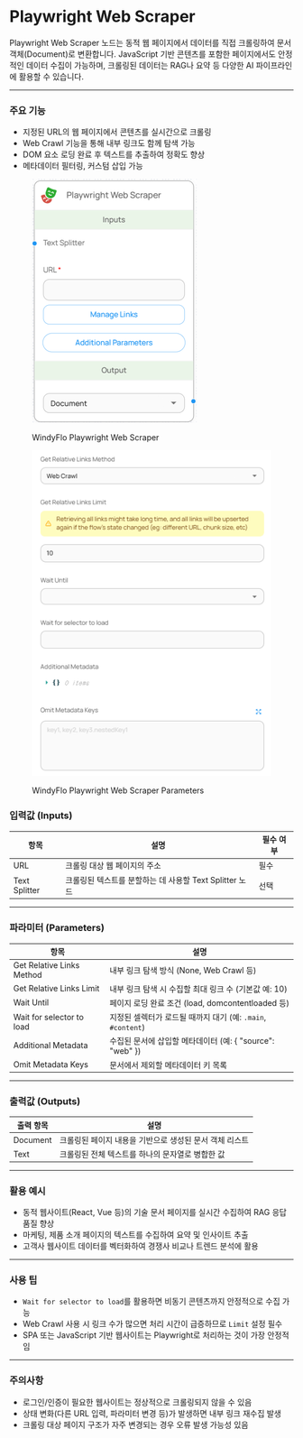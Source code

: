 # Playwright Web Scraper

Playwright Web Scraper 노드는 동적 웹 페이지에서 데이터를 직접 크롤링하여 문서 객체(Document)로 변환합니다. JavaScript 기반 콘텐츠를 포함한 페이지에서도 안정적인 데이터 수집이 가능하며, 크롤링된 데이터는 RAG나 요약 등 다양한 AI 파이프라인에 활용할 수 있습니다.

***

### 주요 기능

* 지정된 URL의 웹 페이지에서 콘텐츠를 실시간으로 크롤링
* Web Crawl 기능을 통해 내부 링크도 함께 탐색 가능
* DOM 요소 로딩 완료 후 텍스트를 추출하여 정확도 향상
* 메타데이터 필터링, 커스텀 삽입 가능

<figure><img src="../../../.gitbook/assets/image (41).png" alt=""><figcaption><p>WindyFlo Playwright Web Scraper</p></figcaption></figure>

<figure><img src="../../../.gitbook/assets/image (42).png" alt=""><figcaption><p>WindyFlo Playwright Web Scraper Parameters</p></figcaption></figure>

### 입력값 (Inputs)

| 항목            | 설명                                    | 필수 여부 |
| ------------- | ------------------------------------- | ----- |
| URL           | 크롤링 대상 웹 페이지의 주소                      | 필수    |
| Text Splitter | 크롤링된 텍스트를 분할하는 데 사용할 Text Splitter 노드 | 선택    |

***

### 파라미터 (Parameters)

| 항목                        | 설명                                           |
| ------------------------- | -------------------------------------------- |
| Get Relative Links Method | 내부 링크 탐색 방식 (None, Web Crawl 등)              |
| Get Relative Links Limit  | 내부 링크 탐색 시 수집할 최대 링크 수 (기본값 예: 10)           |
| Wait Until                | 페이지 로딩 완료 조건 (load, domcontentloaded 등)      |
| Wait for selector to load | 지정된 셀렉터가 로드될 때까지 대기 (예: `.main`, `#content`) |
| Additional Metadata       | 수집된 문서에 삽입할 메타데이터 (예: { "source": "web" })   |
| Omit Metadata Keys        | 문서에서 제외할 메타데이터 키 목록                          |

***

### 출력값 (Outputs)

| 출력 항목    | 설명                              |
| -------- | ------------------------------- |
| Document | 크롤링된 페이지 내용을 기반으로 생성된 문서 객체 리스트 |
| Text     | 크롤링된 전체 텍스트를 하나의 문자열로 병합한 값     |

***

### 활용 예시

* 동적 웹사이트(React, Vue 등)의 기술 문서 페이지를 실시간 수집하여 RAG 응답 품질 향상
* 마케팅, 제품 소개 페이지의 텍스트를 수집하여 요약 및 인사이트 추출
* 고객사 웹사이트 데이터를 벡터화하여 경쟁사 비교나 트렌드 분석에 활용

***

### 사용 팁

* `Wait for selector to load`를 활용하면 비동기 콘텐츠까지 안정적으로 수집 가능
* Web Crawl 사용 시 링크 수가 많으면 처리 시간이 급증하므로 `Limit` 설정 필수
* SPA 또는 JavaScript 기반 웹사이트는 Playwright로 처리하는 것이 가장 안정적임

***

### 주의사항

* 로그인/인증이 필요한 웹사이트는 정상적으로 크롤링되지 않을 수 있음
* 상태 변화(다른 URL 입력, 파라미터 변경 등)가 발생하면 내부 링크 재수집 발생
* 크롤링 대상 페이지 구조가 자주 변경되는 경우 오류 발생 가능성 있음
